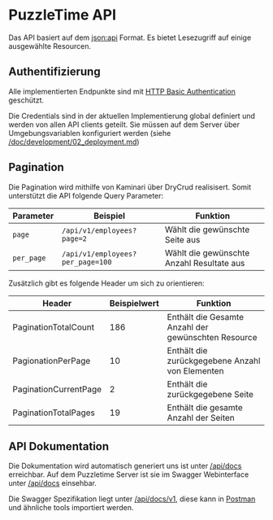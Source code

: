 # PuzzleTime API

Das API basiert auf dem [json:api] Format.
Es bietet Lesezugriff auf einige ausgewählte Resourcen.

## Authentifizierung

Alle implementierten Endpunkte sind mit [HTTP Basic Authentication][basic_auth] geschützt.

Die Credentials sind in der aktuellen Implementierung global definiert und werden von allen API clients geteilt.
Sie müssen auf dem Server über Umgebungsvariablen konfiguriert werden (siehe [/doc/development/02_deployment.md])

## Pagination

Die Pagination wird mithilfe von Kaminari über DryCrud realisisert.
Somit unterstützt die API folgende Query Parameter:

|Parameter|Beispiel|Funktion|
| ------- | ------ | ------ |
| ```page``` | ```/api/v1/employees?page=2``` | Wählt die gewünschte Seite aus |
| ```per_page``` | ```/api/v1/employees?per_page=100``` | Wählt die gewünschte Anzahl Resultate aus |

Zusätzlich gibt es folgende Header um sich zu orientieren:

| Header | Beispielwert | Funktion |
| ------ | ------------ | -------- |
| PaginationTotalCount | 186 | Enthält die Gesamte Anzahl der gewünschten Resource |
| PagionationPerPage | 10 | Enthält die zurückgegebene Anzahl von Elementen |
| PaginationCurrentPage | 2 | Enthält die zurückgegebene Seite |
| PaginationTotalPages | 19 | Enthält die gesamte Anzahl der Seiten |


## API Dokumentation

Die Dokumentation wird automatisch generiert uns ist unter [/api/docs] erreichbar.
Auf dem Puzzletime Server ist sie im Swagger Webinterface unter [/api/docs] einsehbar.

Die Swagger Spezifikation liegt unter [/api/docs/v1], diese kann in [Postman] und ähnliche tools importiert werden.

[json:api]: https://jsonapi.org/
[basic_auth]: https://tools.ietf.org/html/rfc2617
[Postman]: https://www.getpostman.com/
[/doc/development/02_deployment.md]: /doc/development/02_deployment.md
[/api/docs]: /api/docs
[/api/docs/v1]: /api/docs/v1
